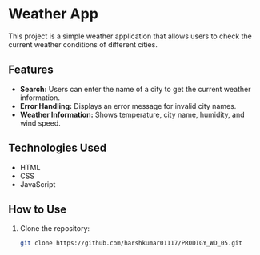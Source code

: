 # Weather App

This project is a simple weather application that allows users to check the current weather conditions of different cities.

## Features

- **Search:** Users can enter the name of a city to get the current weather information.
- **Error Handling:** Displays an error message for invalid city names.
- **Weather Information:** Shows temperature, city name, humidity, and wind speed.



## Technologies Used

- HTML
- CSS
- JavaScript

## How to Use

1. Clone the repository:
   ```bash
   git clone https://github.com/harshkumar01117/PRODIGY_WD_05.git
